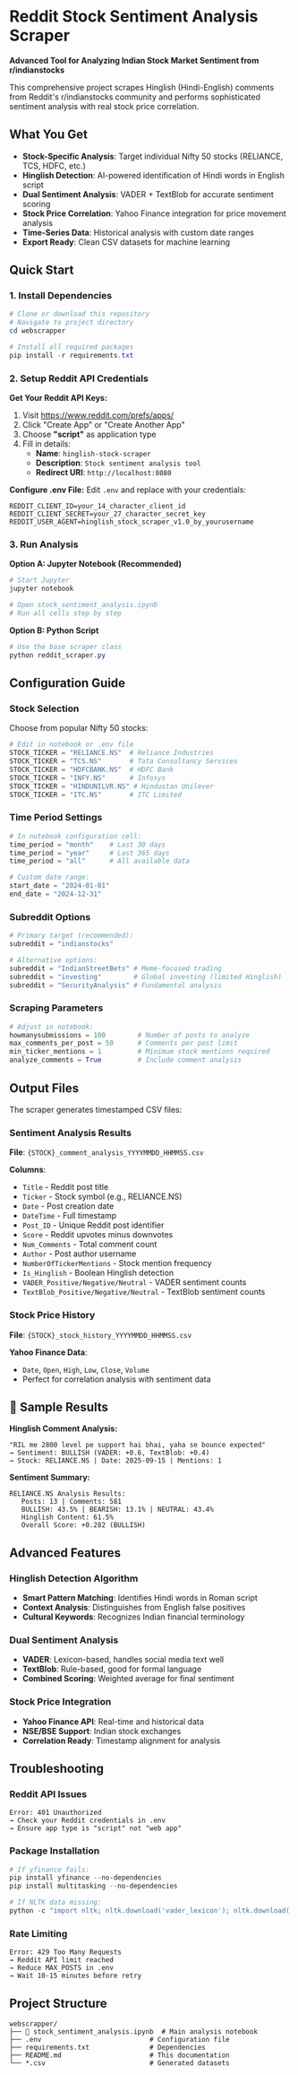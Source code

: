 # Reddit Stock Sentiment Analysis Scraper

**Advanced Tool for Analyzing Indian Stock Market Sentiment from r/indianstocks**

This comprehensive project scrapes Hinglish (Hindi-English) comments from Reddit's r/indianstocks community and performs sophisticated sentiment analysis with real stock price correlation.

## What You Get

- **Stock-Specific Analysis**: Target individual Nifty 50 stocks (RELIANCE, TCS, HDFC, etc.)
- **Hinglish Detection**: AI-powered identification of Hindi words in English script  
- **Dual Sentiment Analysis**: VADER + TextBlob for accurate sentiment scoring
- **Stock Price Correlation**: Yahoo Finance integration for price movement analysis
- **Time-Series Data**: Historical analysis with custom date ranges
- **Export Ready**: Clean CSV datasets for machine learning

## Quick Start

### 1. Install Dependencies
```powershell
# Clone or download this repository
# Navigate to project directory
cd webscrapper

# Install all required packages
pip install -r requirements.txt
```

### 2. Setup Reddit API Credentials

**Get Your Reddit API Keys:**
1. Visit https://www.reddit.com/prefs/apps/
2. Click "Create App" or "Create Another App"
3. Choose **"script"** as application type
4. Fill in details:
   - **Name**: `hinglish-stock-scraper`
   - **Description**: `Stock sentiment analysis tool`
   - **Redirect URI**: `http://localhost:8080`

**Configure .env File:**
Edit `.env` and replace with your credentials:
```env
REDDIT_CLIENT_ID=your_14_character_client_id
REDDIT_CLIENT_SECRET=your_27_character_secret_key  
REDDIT_USER_AGENT=hinglish_stock_scraper_v1.0_by_yourusername
```

### 3. Run Analysis

**Option A: Jupyter Notebook (Recommended)**
```powershell
# Start Jupyter
jupyter notebook

# Open stock_sentiment_analysis.ipynb
# Run all cells step by step
```

**Option B: Python Script**
```powershell
# Use the base scraper class
python reddit_scraper.py
```

## Configuration Guide

### Stock Selection
Choose from popular Nifty 50 stocks:
```python
# Edit in notebook or .env file
STOCK_TICKER = "RELIANCE.NS"  # Reliance Industries
STOCK_TICKER = "TCS.NS"       # Tata Consultancy Services  
STOCK_TICKER = "HDFCBANK.NS"  # HDFC Bank
STOCK_TICKER = "INFY.NS"      # Infosys
STOCK_TICKER = "HINDUNILVR.NS" # Hindustan Unilever
STOCK_TICKER = "ITC.NS"       # ITC Limited
```

### Time Period Settings
```python
# In notebook configuration cell:
time_period = "month"    # Last 30 days
time_period = "year"     # Last 365 days  
time_period = "all"      # All available data

# Custom date range:
start_date = "2024-01-01"
end_date = "2024-12-31"
```

### Subreddit Options
```python
# Primary target (recommended):
subreddit = "indianstocks"     

# Alternative options:
subreddit = "IndianStreetBets" # Meme-focused trading
subreddit = "investing"        # Global investing (limited Hinglish)
subreddit = "SecurityAnalysis" # Fundamental analysis
```

### Scraping Parameters
```python
# Adjust in notebook:
howmanysubmissions = 100        # Number of posts to analyze
max_comments_per_post = 50      # Comments per post limit
min_ticker_mentions = 1         # Minimum stock mentions required
analyze_comments = True         # Include comment analysis
```

## Output Files

The scraper generates timestamped CSV files:

### Sentiment Analysis Results
**File**: `{STOCK}_comment_analysis_YYYYMMDD_HHMMSS.csv`

**Columns**:
- `Title` - Reddit post title
- `Ticker` - Stock symbol (e.g., RELIANCE.NS)
- `Date` - Post creation date
- `DateTime` - Full timestamp
- `Post_ID` - Unique Reddit post identifier
- `Score` - Reddit upvotes minus downvotes
- `Num_Comments` - Total comment count
- `Author` - Post author username
- `NumberOfTickerMentions` - Stock mention frequency
- `Is_Hinglish` - Boolean Hinglish detection
- `VADER_Positive/Negative/Neutral` - VADER sentiment counts
- `TextBlob_Positive/Negative/Neutral` - TextBlob sentiment counts

### Stock Price History
**File**: `{STOCK}_stock_history_YYYYMMDD_HHMMSS.csv`

**Yahoo Finance Data**:
- `Date`, `Open`, `High`, `Low`, `Close`, `Volume`
- Perfect for correlation analysis with sentiment data

## 💬 Sample Results

**Hinglish Comment Analysis:**
```
"RIL me 2800 level pe support hai bhai, yaha se bounce expected"
→ Sentiment: BULLISH (VADER: +0.6, TextBlob: +0.4)
→ Stock: RELIANCE.NS | Date: 2025-09-15 | Mentions: 1
```

**Sentiment Summary:**
```
RELIANCE.NS Analysis Results:
   Posts: 13 | Comments: 581
   BULLISH: 43.5% | BEARISH: 13.1% | NEUTRAL: 43.4%
   Hinglish Content: 61.5%
   Overall Score: +0.282 (BULLISH)
```

## Advanced Features

### Hinglish Detection Algorithm
- **Smart Pattern Matching**: Identifies Hindi words in Roman script
- **Context Analysis**: Distinguishes from English false positives
- **Cultural Keywords**: Recognizes Indian financial terminology

### Dual Sentiment Analysis
- **VADER**: Lexicon-based, handles social media text well
- **TextBlob**: Rule-based, good for formal language
- **Combined Scoring**: Weighted average for final sentiment

### Stock Price Integration
- **Yahoo Finance API**: Real-time and historical data
- **NSE/BSE Support**: Indian stock exchanges
- **Correlation Ready**: Timestamp alignment for analysis

## Troubleshooting

### Reddit API Issues
```
Error: 401 Unauthorized
→ Check your Reddit credentials in .env
→ Ensure app type is "script" not "web app"
```

### Package Installation
```powershell
# If yfinance fails:
pip install yfinance --no-dependencies
pip install multitasking --no-dependencies

# If NLTK data missing:
python -c "import nltk; nltk.download('vader_lexicon'); nltk.download('punkt')"
```

### Rate Limiting
```
Error: 429 Too Many Requests
→ Reddit API limit reached
→ Reduce MAX_POSTS in .env
→ Wait 10-15 minutes before retry
```

## Project Structure

```
webscrapper/
├── 📓 stock_sentiment_analysis.ipynb  # Main analysis notebook
├── .env                           # Configuration file
├── requirements.txt               # Dependencies
├── README.md                      # This documentation
└── *.csv                          # Generated datasets

```

